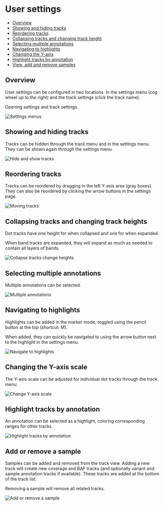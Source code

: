 # User settings

 * [Overview](#overview)
 * [Showing and hiding tracks](#showing-and-hiding-tracks)
 * [Reordering tracks](#reordering-tracks)
 * [Collapsing tracks and changing track height](#collapsing-tracks-and-changing-track-heights)
 * [Selecting multiple annotations](#selecting-multiple-annotations) 
 * [Navigating to highlights](#navigating-to-highlights)
 * [Changing the Y-axis](#changing-the-y-axis)
 * [Highlight tracks by annotation](#highlight-tracks-by-annotation)
 * [View, add and remove samples](#view-add-and-remove-samples)

## Overview

User settings can be configured in two locations. In the settings menu (cog wheel up to the right) and the track settings (click the track name).

Opening settings and track settings.

![Settings menus](https://raw.githubusercontent.com/SMD-Bioinformatics-Lund/Documentation-resources/refs/heads/master/gens/settings_gifs/settings_menues.gif)

## Showing and hiding tracks

Tracks can be hidden through the track menu and in the settings menu. They can be shown again through the settings menu.

![Hide and show tracks](https://raw.githubusercontent.com/SMD-Bioinformatics-Lund/Documentation-resources/refs/heads/master/gens/settings_gifs/hide_and_show.gif)

## Reordering tracks

Tracks can be reordered by dragging in the left Y-axis area (gray boxes). They can also be reordered by clicking the arrow buttons in the settings page.

![Moving tracks](https://raw.githubusercontent.com/SMD-Bioinformatics-Lund/Documentation-resources/refs/heads/master/gens/settings_gifs/moving_tracks.gif)

## Collapsing tracks and changing track heights

Dot tracks have one height for when collapsed and one for when expanded. 

When band tracks are expanded, they will expand as much as needed to contain all layers of bands.

![Collapse tracks change heights](https://raw.githubusercontent.com/SMD-Bioinformatics-Lund/Documentation-resources/refs/heads/master/gens/settings_gifs/collapsing_tracks_changing_heights.gif)

## Selecting multiple annotations

Multiple annotations can be selected.

![Multiple annotations](https://raw.githubusercontent.com/SMD-Bioinformatics-Lund/Documentation-resources/refs/heads/master/gens/settings_gifs/multiple_annotations.gif)

## Navigating to highlights

Highlights can be added in the marker mode, toggled using the pencil button at the top (shortcut: M).

When added, they can quickly be navigated to using the arrow button next to the highlight in the settings menu.

![Navigate to highlights](https://raw.githubusercontent.com/SMD-Bioinformatics-Lund/Documentation-resources/refs/heads/master/gens/settings_gifs/navigate_to_highlights.gif)

## Changing the Y-axis scale

The Y-axis scale can be adjusted for individual dot tracks through the track menu.

![Change Y-axis scale](https://raw.githubusercontent.com/SMD-Bioinformatics-Lund/Documentation-resources/refs/heads/master/gens/settings_gifs/change_y_height.gif)

## Highlight tracks by annotation

An annotation can be selected as a highlight, coloring corresponding ranges for other tracks.

![Highlight tracks by annotation](https://raw.githubusercontent.com/SMD-Bioinformatics-Lund/Documentation-resources/refs/heads/master/gens/settings_gifs/highlight_tracks_on_annotation.gif)

## Add or remove a sample

Samples can be added and removed from the track view. Adding a new track will create new coverage and BAF tracks (and optionally variant and sample annotation tracks if available). These tracks are added at the bottom of the track list.

Removing a sample will remove all related tracks.

![Add or remove a sample](https://raw.githubusercontent.com/SMD-Bioinformatics-Lund/Documentation-resources/refs/heads/master/gens/settings_gifs/add_and_remove_samples.gif)

